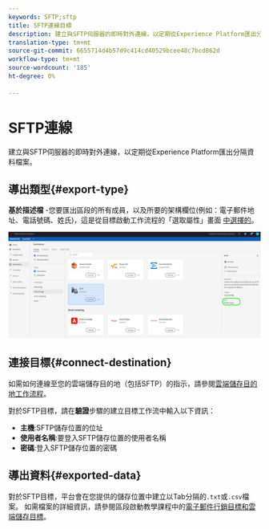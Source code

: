 ```yaml
---
keywords: SFTP;sftp
title: SFTP連線目標
description: 建立與SFTP伺服器的即時對外連線，以定期從Experience Platform匯出分隔資料檔案。
translation-type: tm+mt
source-git-commit: 6655714d4b57d9c414cd40529bcee48c7bcd862d
workflow-type: tm+mt
source-wordcount: '185'
ht-degree: 0%

---
```



# SFTP連線

建立與SFTP伺服器的即時對外連線，以定期從Experience Platform匯出分隔資料檔案。

## 導出類型{#export-type}

**基於描述檔** -您要匯出區段的所有成員，以及所要的架構欄位(例如：電子郵件地址、電話號碼、姓氏)，這是從目標啟動工作流程的「選取屬性」畫面 [中選擇的](../../ui/activate-destinations.md#select-attributes)。

![SFTP描述檔匯出類型](../../assets/catalog/cloud-storage/sftp/catalog.png)

## 連接目標{#connect-destination}

如需如何連線至您的雲端儲存目的地（包括SFTP）的指示，請參閱[雲端儲存目的地工作流程](./workflow.md)。

對於SFTP目標，請在&#x200B;**驗證**&#x200B;步驟的建立目標工作流中輸入以下資訊：

* **主機**:SFTP儲存位置的位址
* **使用者名稱**:要登入SFTP儲存位置的使用者名稱
* **密碼**:登入SFTP儲存位置的密碼

## 導出資料{#exported-data}

對於SFTP目標，平台會在您提供的儲存位置中建立以Tab分隔的`.txt`或`.csv`檔案。 如需檔案的詳細資訊，請參閱區段啟動教學課程中的[電子郵件行銷目標和雲端儲存目標](../../ui/activate-destinations.md#esp-and-cloud-storage)。